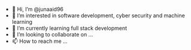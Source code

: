 - 👋 Hi, I’m @junaaid96
- 👀 I’m interested in software development, cyber security and machine learning
- 🌱 I’m currently learning full stack development
- 💞️ I’m looking to collaborate on ...
- 📫 How to reach me ...

<!---
junaaid96/junaaid96 is a ✨ special ✨ repository because its `README.md` (this file) appears on your GitHub profile.
You can click the Preview link to take a look at your changes.
--->
